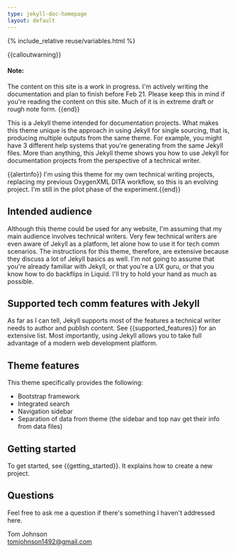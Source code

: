```yaml
---
type: jekyll-doc-homepage
layout: default
---
```

{% include_relative reuse/variables.html %}

{{calloutwarning}}<h4>Note:</h4> The content on this site is a work in progress. I'm actively writing the documentation and plan to finish before Feb 21. Please keep this in mind if you're reading the content on this site. Much of it is in extreme draft or rough note form. {{end}}

This is a Jekyll theme intended for documentation projects. What makes this theme unique is the approach in using Jekyll for single sourcing, that is, producing multiple outputs from the same theme. For example, you might have 3 different help systems that you're generating from the same Jekyll files. More than anything, this Jekyll theme shows you how to use Jekyll for documentation projects from the perspective of a technical writer. 

{{alertinfo}} I'm using this theme for my own technical writing projects, replacing my previous OxygenXML DITA workflow, so this is an evolving project. I'm still in the pilot phase of the experiment.{{end}}

## Intended audience

Although this theme could be used for any website, I'm assuming that my main audience involves technical writers. Very few technical writers are even aware of Jekyll as a platform, let alone how to use it for tech comm scenarios. The instructions for this theme, therefore, are extensive because they discuss a lot of Jekyll basics as well. I'm not going to assume that you're already familiar with Jekyll, or that you're a UX guru, or that you know how to do backflips in Liquid. I'll try to hold your hand as much as possible.


## Supported tech comm features with Jekyll

As far as I can tell, Jekyll supports most of the features a technical writer needs to author and publish content. See {{supported_features}} for an extensive list. Most importantly, using Jekyll allows you to take full advantage of a modern web development platform. 

## Theme features

This theme specifically provides the following:

* Bootstrap framework
* Integrated search
* Navigation sidebar
* Separation of data from theme (the sidebar and top nav get their info from data files)

## Getting started

To get started, see {{getting_started}}. It explains how to create a new project.

## Questions


Feel free to ask me a question if there's something I haven't addressed here. 

Tom Johnson <br /><a href="mailto:">tomjohnson1492@gmail.com</a>

























